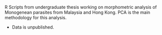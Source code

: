 R Scripts from undergraduate thesis working on morphometric analysis of Monogenean parasites from Malaysia and Hong Kong.
PCA is the main methodology for this analysis.
- Data is unpublished.
